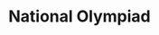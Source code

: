 ---
layout: default
title: National Olympiad
img_path: /static/images/nat-oly.png
pdf: /static/certificates/nat-oly.pdf
---
